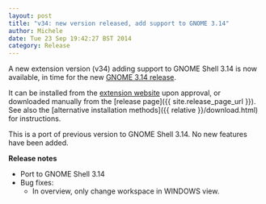```yaml
---
layout: post
title: "v34: new version released, add support to GNOME 3.14"
author: Michele
date: Tue 23 Sep 19:42:27 BST 2014
category: Release
---
```


A new extension version (v34) adding support to GNOME Shell 3.14 is now available, in time for the new [GNOME 3.14 release](https://help.gnome.org/misc/release-notes/3.14/).

It can be installed from the [extension website](https://extensions.gnome.org/extension/307/dash-to-dock/) upon approval, or downloaded manually from the [release page]({{ site.release_page_url }}). See also the [alternative installation methods]({{ relative }}/download.html) for instructions.

<!--more-->

This is a port of previous version to GNOME Shell 3.14. No new features
have been added.

**Release notes**

* Port to GNOME Shell 3.14
* Bug fixes:
     - In overview, only change workspace in WINDOWS view.


